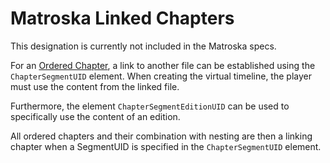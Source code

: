 # Matroska Linked Chapters
This designation is currently not included in the Matroska specs.

For an [Ordered Chapter](OrderedChapters.md), a link to another file can be established using the `ChapterSegmentUID` element. When creating the virtual timeline, the player must use the content from the linked file.

Furthermore, the element `ChapterSegmentEditionUID` can be used to specifically use the content of an edition.

All ordered chapters and their combination with nesting are then a linking chapter when a SegmentUID is specified in the `ChapterSegmentUID` element.